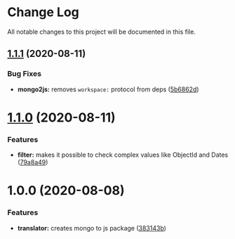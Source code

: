 # Change Log

All notable changes to this project will be documented in this file.

## [1.1.1](https://github.com/stalniy/ucast/compare/@ucast/mongo2js@1.1.0...@ucast/mongo2js@1.1.1) (2020-08-11)


### Bug Fixes

* **mongo2js:** removes `workspace:` protocol from deps ([5b6862d](https://github.com/stalniy/ucast/commit/5b6862d2c15573baf9578761372f0d19614922de))

# [1.1.0](https://github.com/stalniy/ucast/compare/@ucast/mongo2js@1.0.0...@ucast/mongo2js@1.1.0) (2020-08-11)


### Features

* **filter:** makes it possible to check complex values like ObjectId and Dates ([79a8a49](https://github.com/stalniy/ucast/commit/79a8a498387e0eba9adb1ebb147e7f25c39e9498))

# 1.0.0 (2020-08-08)


### Features

* **translator:** creates mongo to js package ([383143b](https://github.com/stalniy/ucast/commit/383143bc6e96e7c8af07f874bf3f3ad464c34db1))
